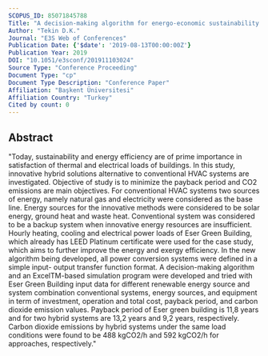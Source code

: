 ```yaml
---
SCOPUS_ID: 85071845788
Title: "A decision-making algorithm for energo-economic sustainability and efficiency in buildings: A case study in Turkey"
Author: "Tekin D.K."
Journal: "E3S Web of Conferences"
Publication Date: {'$date': '2019-08-13T00:00:00Z'}
Publication Year: 2019
DOI: "10.1051/e3sconf/201911103024"
Source Type: "Conference Proceeding"
Document Type: "cp"
Document Type Description: "Conference Paper"
Affiliation: "Başkent Üniversitesi"
Affiliation Country: "Turkey"
Cited by count: 0
---
```


## Abstract
"Today, sustainability and energy efficiency are of prime importance in satisfaction of thermal and electrical loads of buildings. In this study, innovative hybrid solutions alternative to conventional HVAC systems are investigated. Objective of study is to minimize the payback period and CO2 emissions are main objectives. For conventional HVAC systems two sources of energy, namely natural gas and electricity were considered as the base line. Energy sources for the innovative methods were considered to be solar energy, ground heat and waste heat. Conventional system was considered to be a backup system when innovative energy resources are insufficient. Hourly heating, cooling and electrical power loads of Eser Green Building, which already has LEED Platinum certificate were used for the case study, which aims to further improve the energy and exergy efficiency. In the new algorithm being developed, all power conversion systems were defined in a simple input- output transfer function format. A decision-making algorithm and an ExcelTM-based simulation program were developed and tried with Eser Green Building input data for different renewable energy source and system combination conventional systems, energy sources, and equipment in term of investment, operation and total cost, payback period, and carbon dioxide emission values. Payback period of Eser green building is 11,8 years and for two hybrid systems are 13,2 years and 9,2 years, respectively. Carbon dioxide emissions by hybrid systems under the same load conditions were found to be 488 kgCO2/h and 592 kgCO2/h for approaches, respectively."
